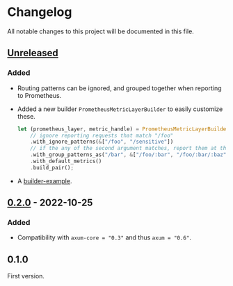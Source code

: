 # Changelog

All notable changes to this project will be documented in this file.

## [Unreleased]

### Added

- Routing patterns can be ignored, and grouped together when reporting to Prometheus.
- Added a new builder `PrometheusMetricLayerBuilder` to easily customize these.

  ```rust
  let (prometheus_layer, metric_handle) = PrometheusMetricLayerBuilder::new()
      // ignore reporting requests that match "/foo"
      .with_ignore_patterns(&["/foo", "/sensitive"])
      // if the any of the second argument matches, report them at the `/bar` endpoint
      .with_group_patterns_as("/bar", &["/foo/:bar", "/foo/:bar/:baz"])
      .with_default_metrics()
      .build_pair();
  ```

- A [builder-example](examples/builder-example/).

## [0.2.0] - 2022-10-25

### Added

- Compatibility with `axum-core = "0.3"` and thus `axum = "0.6"`.

## 0.1.0

First version.

[unreleased]: https://github.com/Ptrskay3/axum-prometheus/compare/master...feat/custom-patterns
[0.2.0]: https://github.com/Ptrskay3/axum-prometheus/compare/axum-0.6...HEAD
